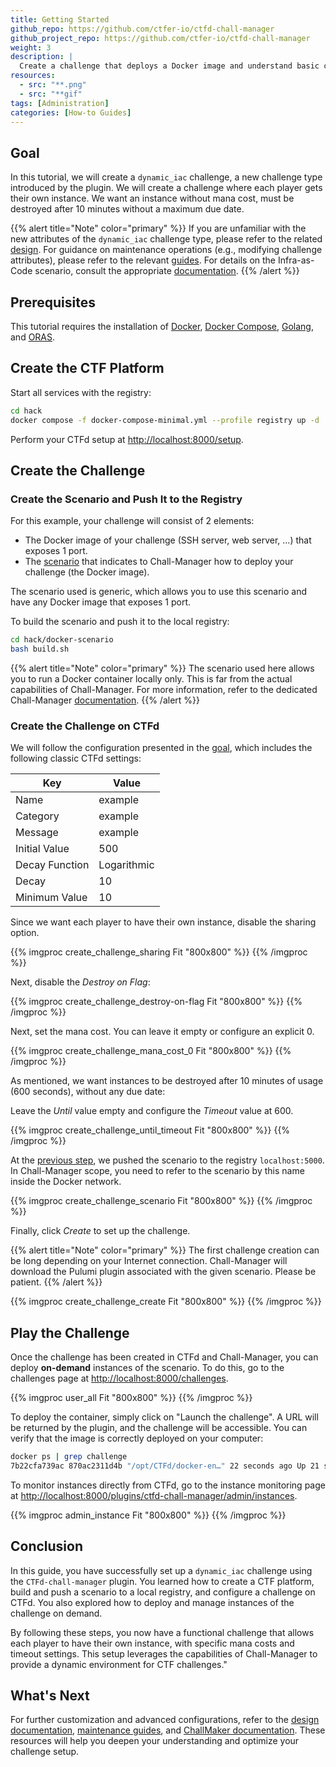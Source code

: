 ```yaml
---
title: Getting Started
github_repo: https://github.com/ctfer-io/ctfd-chall-manager
github_project_repo: https://github.com/ctfer-io/ctfd-chall-manager
weight: 3
description: |
  Create a challenge that deploys a Docker image and understand basic configuration.
resources:
  - src: "**.png"
  - src: "**gif"
tags: [Administration]
categories: [How-to Guides]
---
```


## Goal

In this tutorial, we will create a `dynamic_iac` challenge, a new challenge type introduced by the plugin. We will create a challenge where each player gets their own instance. We want an instance without mana cost, must be destroyed after 10 minutes without a maximum due date.

{{% alert title="Note" color="primary" %}}
If you are unfamiliar with the new attributes of the `dynamic_iac` challenge type, please refer to the related [design](/docs/ctfd-chall-manager/design). For guidance on maintenance operations (e.g., modifying challenge attributes), please refer to the relevant [guides](/docs/ctfd-chall-manager/guides). For details on the Infra-as-Code scenario, consult the appropriate [documentation](/docs/chall-manager/challmaker-guides).
{{% /alert %}}

## Prerequisites

This tutorial requires the installation of [Docker](https://docs.docker.com/engine/install/), [Docker Compose](https://docs.docker.com/compose/install/linux/), [Golang](https://go.dev/doc/install), and [ORAS](https://oras.land/docs/installation).

## Create the CTF Platform

Start all services with the registry:

```bash
cd hack
docker compose -f docker-compose-minimal.yml --profile registry up -d
```

Perform your CTFd setup at [http://localhost:8000/setup](http://localhost:8000/setup).

## Create the Challenge

### Create the Scenario and Push It to the Registry

For this example, your challenge will consist of 2 elements:
- The Docker image of your challenge (SSH server, web server, ...) that exposes 1 port.
- The [scenario](/docs/chall-manager/glossary/#scenario) that indicates to Chall-Manager how to deploy your challenge (the Docker image).

The scenario used is generic, which allows you to use this scenario and have any Docker image that exposes 1 port.

To build the scenario and push it to the local registry:

```bash
cd hack/docker-scenario
bash build.sh
```

{{% alert title="Note" color="primary" %}}
The scenario used here allows you to run a Docker container locally only. This is far from the actual capabilities of Chall-Manager. For more information, refer to the dedicated Chall-Manager [documentation](/docs/chall-manager).
{{% /alert %}}

### Create the Challenge on CTFd

We will follow the configuration presented in the [goal](#goal), which includes the following classic CTFd settings:

| Key                | Value       |
|--------------------|-------------|
| Name               | example     |
| Category           | example     |
| Message            | example     |
| Initial Value      | 500         |
| Decay Function     | Logarithmic |
| Decay              | 10          |
| Minimum Value      | 10          |

Since we want each player to have their own instance, disable the sharing option.

{{% imgproc create_challenge_sharing Fit "800x800" %}}
{{% /imgproc %}}

Next, disable the *Destroy on Flag*:

{{% imgproc create_challenge_destroy-on-flag Fit "800x800" %}}
{{% /imgproc %}}

Next, set the mana cost. You can leave it empty or configure an explicit 0.

{{% imgproc create_challenge_mana_cost_0 Fit "800x800" %}}
{{% /imgproc %}}

As mentioned, we want instances to be destroyed after 10 minutes of usage (600 seconds), without any due date:

Leave the *Until* value empty and configure the *Timeout* value at 600.

{{% imgproc create_challenge_until_timeout Fit "800x800" %}}
{{% /imgproc %}}

At the [previous step](#create-the-scenario-and-push-it-to-the-registry), we pushed the scenario to the registry `localhost:5000`. In Chall-Manager scope, you need to refer to the scenario by this name inside the Docker network.

{{% imgproc create_challenge_scenario Fit "800x800" %}}
{{% /imgproc %}}

Finally, click *Create* to set up the challenge.

{{% alert title="Note" color="primary" %}}
The first challenge creation can be long depending on your Internet connection. Chall-Manager will download the Pulumi plugin associated with the given scenario. Please be patient.
{{% /alert %}}

{{% imgproc create_challenge_create Fit "800x800" %}}
{{% /imgproc %}}

## Play the Challenge

Once the challenge has been created in CTFd and Chall-Manager, you can deploy **on-demand** instances of the scenario. To do this, go to the challenges page at [http://localhost:8000/challenges](http://localhost:8000/challenges).

{{% imgproc user_all Fit "800x800" %}}
{{% /imgproc %}}

To deploy the container, simply click on "Launch the challenge". A URL will be returned by the plugin, and the challenge will be accessible. You can verify that the image is correctly deployed on your computer:

```bash
docker ps | grep challenge
7b22cfa739ac 870ac2311d4b "/opt/CTFd/docker-en…" 22 seconds ago Up 21 seconds 0.0.0.0:32771->8000/tcp challenge-f953808a2ddbcace
```

To monitor instances directly from CTFd, go to the instance monitoring page at [http://localhost:8000/plugins/ctfd-chall-manager/admin/instances](http://localhost:8000/plugins/ctfd-chall-manager/admin/instances).

{{% imgproc admin_instance Fit "800x800" %}}
{{% /imgproc %}}

## Conclusion

In this guide, you have successfully set up a `dynamic_iac` challenge using the `CTFd-chall-manager` plugin. You learned how to create a CTF platform, build and push a scenario to a local registry, and configure a challenge on CTFd. You also explored how to deploy and manage instances of the challenge on demand.

By following these steps, you now have a functional challenge that allows each player to have their own instance, with specific mana costs and timeout settings. This setup leverages the capabilities of Chall-Manager to provide a dynamic environment for CTF challenges."

## What's Next

For further customization and advanced configurations, refer to the [design documentation](/docs/ctfd-chall-manager/learn-more), [maintenance guides](/docs/ctfd-chall-manager/guides), and [ChallMaker documentation](/docs/chall-manager/challmaker-guides). These resources will help you deepen your understanding and optimize your challenge setup.
